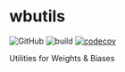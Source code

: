# wbutils

![GitHub](https://img.shields.io/github/license/ankur-gupta/wbutils?link=https%3A%2F%2Fgithub.com%2Fankur-gupta%2Fwbutils%2Fblob%2Fmain%2FLICENSE)
![build](https://img.shields.io/github/actions/workflow/status/ankur-gupta/wbutils/build.yml)
[![codecov](https://codecov.io/gh/ankur-gupta/wbutils/branch/main/graph/badge.svg?token=U87QBS06CT)](https://codecov.io/gh/ankur-gupta/wbutils)

Utilities for Weights & Biases
